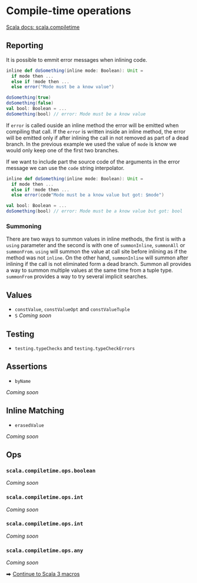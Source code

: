 # Compile-time operations

[Scala docs: scala.compiletime][compiletime-api]

## Reporting

It is possible to emmit error messages when inlining code.

```scala
inline def doSomething(inline mode: Boolean): Unit = 
  if mode then ...
  else if !mode then ...
  else error("Mode must be a know value")

doSomething(true)
doSomething(false)
val bool: Boolean = ...
doSomething(bool) // error: Mode must be a know value
```

If `error` is called ouside an inline method the error will be emitted when compiling that call.
If the `error` is written inside an inline method, the error will be emitted only if after inlining the call in not removed as part of a dead branch.
In the previous example we used the value of `mode` is know we would only keep one of the first two branches.

If we want to include part the source code of the arguments in the error message we can use the `code` string interpolator.

```scala
inline def doSomething(inline mode: Boolean): Unit = 
  if mode then ...
  else if !mode then ...
  else error(code"Mode must be a know value but got: $mode")

val bool: Boolean = ...
doSomething(bool) // error: Mode must be a know value but got: bool
```

### Summoning

There are two ways to summon values in inline methods, the first is with a `using` parameter and the second is with one of `summonInline`, `summonAll` or `summonFrom`.
`using` will summon the value at call site before inlining as if the method was not `inline`.
On the other hand, `summonInline` will summon after inlining if the call is not eliminated form a dead branch.
Summon all provides a way to summon multiple values at the same time from a tuple type.
`summonFrom` provides a way to try several implicit searches.

## Values
* `constValue`, `constValueOpt` and `constValueTuple`
* `S`
*Coming soon*

## Testing
* `testing.typeChecks` and `testing.typeCheckErrors`

## Assertions
* `byName`

*Coming soon*

## Inline Matching
* `erasedValue`

*Coming soon*

## Ops

### `scala.compiletime.ops.boolean`
*Coming soon*

### `scala.compiletime.ops.int`
*Coming soon*

### `scala.compiletime.ops.int`
*Coming soon*

### `scala.compiletime.ops.any`
*Coming soon*


⮕ [Continue to Scala 3 macros][macros]


[best-practices]: /docs/best-practices.md
[compiletime]: /docs/compiletime.md
[cross-compilation]: /docs/cross-compilation.md
[faq]: /docs/faq.md
[inline]: /docs/inline.md
[macros]: /docs/macros.md
[migration-status]: /docs/migration-status.md
[quotes]: /docs/quotes.md
[references]: /docs/references.md
[tasty]: /docs/tasty-reflection.md
[compiletime-api]: https://dotty.epfl.ch/api/scala/compiletime/index.html
